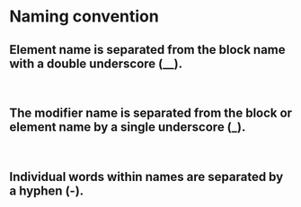 <h1>Naming convention</h1>
<h2>
Element name is separated from the block name with a double underscore (__).
</h2><br>
<h2>
The modifier name is separated from the block or element name by a single underscore (_).
</h2><br>
<h2>
Individual words within names are separated by a hyphen (-).
</h2>